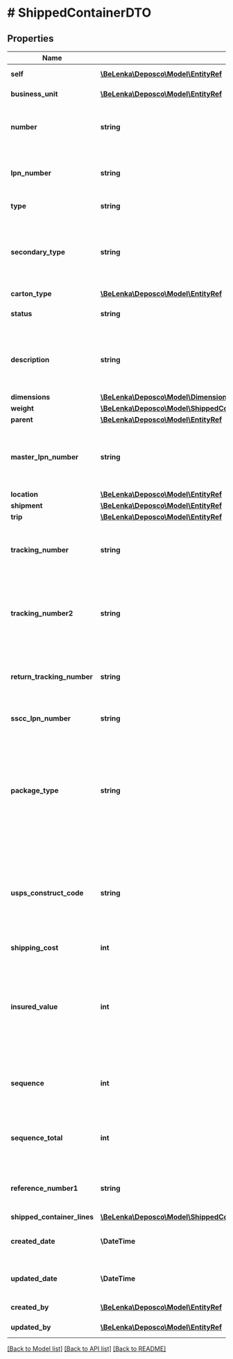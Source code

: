 # # ShippedContainerDTO

## Properties

Name | Type | Description | Notes
------------ | ------------- | ------------- | -------------
**self** | [**\BeLenka\Deposco\Model\EntityRef**](EntityRef.md) |  | [optional] [readonly]
**business_unit** | [**\BeLenka\Deposco\Model\EntityRef**](EntityRef.md) |  | [optional] [readonly]
**number** | **string** | Unique identification number for the shipped container. |
**lpn_number** | **string** | LPN label number or barcode for the shipped container. | [optional]
**type** | **string** | Type of container. | [optional]
**secondary_type** | **string** | When a shipped container is on a pallet, the &#x60;type&#x60; of the container is &#x60;Shipping&#x60;, and the &#x60;secondaryType&#x60; is &#x60;Pallet&#x60;. | [optional]
**carton_type** | [**\BeLenka\Deposco\Model\EntityRef**](EntityRef.md) |  | [optional]
**status** | **string** | Status of the shipped container. | [optional]
**description** | **string** | Text that provides additional information about the shipped container. | [optional]
**dimensions** | [**\BeLenka\Deposco\Model\Dimension**](Dimension.md) |  | [optional]
**weight** | [**\BeLenka\Deposco\Model\ShippedContainerDTOWeight**](ShippedContainerDTOWeight.md) |  | [optional]
**parent** | [**\BeLenka\Deposco\Model\EntityRef**](EntityRef.md) |  | [optional]
**master_lpn_number** | **string** | LPN number of an outer container in which other shipped containers are packed. | [optional]
**location** | [**\BeLenka\Deposco\Model\EntityRef**](EntityRef.md) |  | [optional]
**shipment** | [**\BeLenka\Deposco\Model\EntityRef**](EntityRef.md) |  | [optional]
**trip** | [**\BeLenka\Deposco\Model\EntityRef**](EntityRef.md) |  | [optional]
**tracking_number** | **string** | Tracking number for the shipment that is associated with the shipped container. | [optional]
**tracking_number2** | **string** | Secondary tracking number that is provided by some services that use multiple tracking numbers. | [optional]
**return_tracking_number** | **string** | Tracking number for the return shipping label that is included in the container. | [optional]
**sscc_lpn_number** | **string** | SSCC number for the shipped container. | [optional]
**package_type** | **string** | Type of package for the container, which enables shipping carriers to determine how the container is packed. Typically populated on the shipping service request. | [optional]
**usps_construct_code** | **string** | Construct Code from the U.S. Postal Service. The Construct Code is a barcode that consolidates the ZIP code, mailer ID, and serial number. | [optional]
**shipping_cost** | **int** | Cost to ship the container. | [optional]
**insured_value** | **int** | Value of the contents of the shipped container, which is used to calculate the insurance for the container that is sent to the shipping providers. | [optional]
**sequence** | **int** | Used by the Print to Panda process to determine the x of y values for a container. | [optional]
**sequence_total** | **int** | Used by the Print to Panda process to determine the x of y values for a container. | [optional]
**reference_number1** | **string** | Used by the Assign Trip to Container process to store the trip number. | [optional]
**shipped_container_lines** | [**\BeLenka\Deposco\Model\ShippedContainerDTOShippedContainerLinesInner[]**](ShippedContainerDTOShippedContainerLinesInner.md) |  | [optional]
**created_date** | **\DateTime** | Date and time that the shipped container was created. | [optional] [readonly]
**updated_date** | **\DateTime** | Date and time that the shipped container was last updated. | [optional] [readonly]
**created_by** | [**\BeLenka\Deposco\Model\EntityRef**](EntityRef.md) |  | [optional] [readonly]
**updated_by** | [**\BeLenka\Deposco\Model\EntityRef**](EntityRef.md) |  | [optional] [readonly]

[[Back to Model list]](../../README.md#models) [[Back to API list]](../../README.md#endpoints) [[Back to README]](../../README.md)
